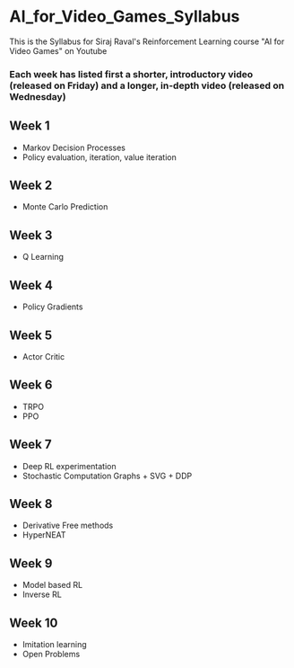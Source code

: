 # AI_for_Video_Games_Syllabus
This is the Syllabus for Siraj Raval's Reinforcement Learning course "AI for Video Games" on Youtube

### Each week has listed first a shorter, introductory video (released on Friday) and a longer, in-depth video (released on Wednesday) 

## Week 1
- Markov Decision Processes
- Policy evaluation, iteration, value iteration

## Week 2
- Monte Carlo Prediction

## Week 3
- Q Learning

## Week 4
- Policy Gradients

## Week 5
- Actor Critic 

## Week 6
- TRPO 
- PPO 

## Week 7
- Deep RL experimentation
- Stochastic Computation Graphs + SVG + DDP

## Week 8
- Derivative Free methods
- HyperNEAT

## Week 9 
- Model based RL
- Inverse RL 

## Week 10
- Imitation learning
- Open Problems
